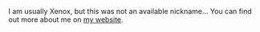 I am usually Xenox, but this was not an available nickname...
You can find out more about me on [my website](https://xenox.neocities.org).
